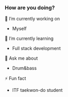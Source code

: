 ### How are you doing?

🔭 I’m currently working on

- Myself

🌱 I’m currently learning

- Full stack development

💬 Ask me about

- Drum&bass

⚡ Fun fact

- ITF taekwon-do student
